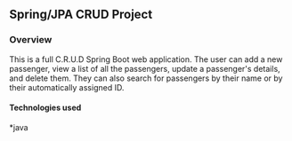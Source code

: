 ## Spring/JPA CRUD Project

### Overview

This is a full C.R.U.D Spring Boot web application. The user can add a new passenger, view a list of all the passengers, update a passenger's details, and delete them. They can also search for passengers by their name or by their automatically assigned ID.


#### Technologies used
*java
